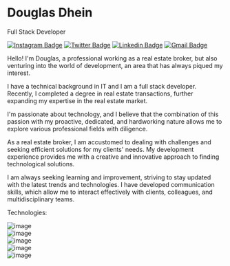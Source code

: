 # Douglas Dhein

Full Stack Developer

[![Instagram Badge](https://img.shields.io/badge/-@douglasdhein-00875f?style=flat-square&labelColor=00875f&logo=instagram&logoColor=white&link=https://instagram.com/douglasdhein)](https://instagram.com/douglasdhein)
[![Twitter Badge](https://img.shields.io/badge/-@douglasdhein-00875f?style=flat-square&labelColor=00875f&logo=twitter&logoColor=white&link=https://twitter.com/douglasdhein)](https://twitter.com/douglasdhein) 
[![Linkedin Badge](https://img.shields.io/badge/-Douglas%20Dhein-00875f?style=flat-square&logo=Linkedin&logoColor=white&link=https://www.linkedin.com/in/douglas-dhein-08359227a/)](https://www.linkedin.com/in/douglas-dhein-08359227a/) 
[![Gmail Badge](https://img.shields.io/badge/-douglaswdhein@gmail.com-00875f?style=flat-square&logo=Gmail&logoColor=white&link=mailto:douglaswdhein@gmail.com)](mailto:douglaswdhein@gmail.com)

Hello! I'm Douglas, a professional working as a real estate broker, but also venturing into the world of development, an area that has always piqued my interest.

I have a technical background in IT and I am a full stack developer. Recently, I completed a degree in real estate transactions, further expanding my expertise in the real estate market.

I'm passionate about technology, and I believe that the combination of this passion with my proactive, dedicated, and hardworking nature allows me to explore various professional fields with diligence.

As a real estate broker, I am accustomed to dealing with challenges and seeking efficient solutions for my clients' needs. My development experience provides me with a creative and innovative approach to finding technological solutions.

I am always seeking learning and improvement, striving to stay updated with the latest trends and technologies. I have developed communication skills, which allow me to interact effectively with clients, colleagues, and multidisciplinary teams.


Technologies:

![image](https://img.shields.io/badge/HTML-239120?style=for-the-badge&logo=html5&logoColor=white)<br>
![image](https://img.shields.io/badge/CSS-239120?&style=for-the-badge&logo=css3&logoColor=white)<br>
![image](https://img.shields.io/badge/Node.js-43853D?style=for-the-badge&logo=node.js&logoColor=white)<br>
![image](https://img.shields.io/badge/JavaScript-323330?style=for-the-badge&logo=javascript&logoColor=F7DF1E)<br>
![image](https://img.shields.io/badge/React-20232A?style=for-the-badge&logo=react&logoColor=61DAFB)


